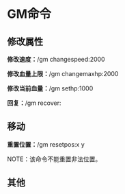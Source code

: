 # GM命令

## 修改属性

**修改速度：**/gm changespeed:2000

**修改血量上限：**/gm changemaxhp:2000

**修改当前血量：**/gm sethp:1000

**回复：**/gm recover:

## 移动

**重置位置：**/gm resetpos:x y

NOTE：该命令不能重置非法位置。

## 其他